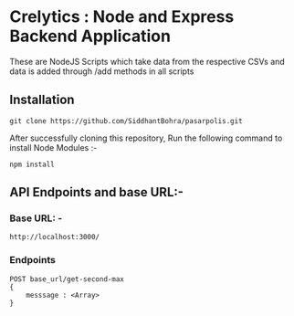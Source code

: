# Crelytics : Node and Express Backend Application

These are NodeJS Scripts which take data from the respective CSVs and data is added through /add methods in all scripts

## Installation

```git
git clone https://github.com/SiddhantBohra/pasarpolis.git
```
After successfully cloning this repository, Run the following command to install Node Modules :-

```npm
npm install
```
## API Endpoints and base URL:- 
### Base URL: -
```url
http://localhost:3000/
```
### Endpoints
```api
POST base_url/get-second-max
{
    messsage : <Array>
}
```

